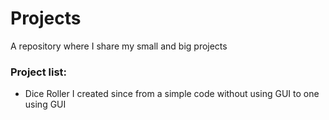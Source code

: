 # Projects
 A repository where I share my small and big projects

 ### Project list:
 - Dice Roller
    I created since from a simple code without using GUI to one using GUI
